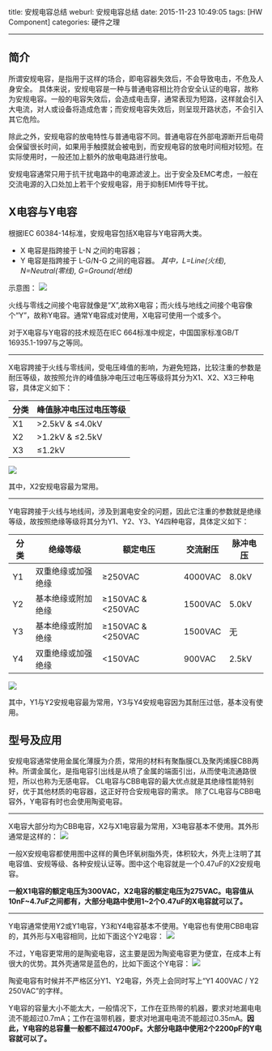 title: 安规电容总结
weburl: 安规电容总结
date: 2015-11-23 10:49:05
tags: [HW Component]
categories: 硬件之理

---

## **简介** ##
所谓安规电容，是指用于这样的场合，即电容器失效后，不会导致电击，不危及人身安全。
具体来说，安规电容是一种与普通电容相比符合安全认证的电容，故称为安规电容。一般的电容失效后，会造成电击穿，通常表现为短路，这样就会引入大电流，对人或设备将造成危害；而安规电容失效后，则呈现开路状态，不会引入其它危险。

<!--more-->

除此之外，安规电容的放电特性与普通电容不同。普通电容在外部电源断开后电荷会保留很长时间，如果用手触摸就会被电到，而安规电容的放电时间相对较短。在实际使用时，一般还加上额外的放电电路进行放电。

安规电容通常只用于抗干扰电路中的电源滤波上。出于安全及EMC考虑，一般在交流电源的入口处加上若干个安规电容，用于抑制EMI传导干扰。

## **X电容与Y电容** ##
根据IEC 60384-14标准，安规电容包括X电容与Y电容两大类。

- X 电容是指跨接于 L-N 之间的电容器；
- Y 电容是指跨接于 L-G/N-G 之间的电容器。 
*其中，L=Line(火线), N=Neutral(零线), G=Ground(地线)*

示意图：
![](https://img.gaomf.cn/Circuit20151122153327.png)

火线与零线之间接个电容就像是“X”,故称X电容；而火线与地线之间接个电容像个“Y”，故称Y电容。通常Y电容成对使用，X电容可使用一个或多个。

对于X电容与Y电容的技术规范在IEC 664标准中规定，中国国家标准GB/T 16935.1-1997与之等同。

----------

X电容跨接于火线与零线间，受电压峰值的影响，为避免短路，比较注重的参数是耐压等级，故按照允许的峰值脉冲电压过电压等级将其分为X1、X2、X3三种电容，具体定义如下：

|分类|峰值脉冲电压过电压等级|
|---|---------------------|
|X1|>2.5kV & ≤4.0kV|
|X2|>1.2kV & ≤2.5kV|
|X3|≤1.2kV|
![](https://img.gaomf.cn/Circuit20151122163346.png)

其中，X2安规电容最为常用。

----------

Y电容跨接于火线与地线间，涉及到漏电安全的问题，因此它注重的参数就是绝缘等级，故按照绝缘等级将其分为Y1、Y2、Y3、Y4四种电容，具体定义如下：


|分类|绝缘等级        |额定电压           |交流耐压|脉冲电压|
|---|----------------|------------------|--------|-------|
|Y1 |双重绝缘或加强绝缘|≥250VAC          |4000VAC |8.0kV  |
|Y2 |基本绝缘或附加绝缘|≥150VAC & <250VAC|1500VAC |5.0kV  |
|Y3 |基本绝缘或附加绝缘|≥150VAC & <250VAC|1500VAC |无     |
|Y4 |双重绝缘或加强绝缘|<150VAC          |900VAC  |2.5kV  |
![](https://img.gaomf.cn/Circuit20151122170021.png)

其中，Y1与Y2安规电容最为常用，Y3与Y4安规电容因为其耐压过低，基本没有使用。

## **型号及应用** ##
安规电容通常使用金属化薄膜为介质，常用的材料有聚酯膜CL及聚丙烯膜CBB两种。所谓金属化，是指电容引出线是从喷了金属的端面引出，从而使电流通路很短，所以也称为无感电容。
CL电容与CBB电容的最大优点就是其绝缘性能特别好，优于其他材质的电容器，这正好符合安规电容的需求。
除了CL电容与CBB电容外，Y电容有时也会使用陶瓷电容。

----------

X电容大部分均为CBB电容，X2与X1电容最为常用，X3电容基本不使用。其外形通常是这样的：
![](https://img.gaomf.cn/Circuit1346475056467.jpg)

一般X安规电容都使用图中这样的黄色环氧树脂外壳，体积较大，外壳上注明了其电容值、安规等级、各种安规认证等。图中这个电容就是一个0.47uF的X2安规电容。

**一般X1电容的额定电压为300VAC，X2电容的额定电压为275VAC。电容值从10nF~4.7uF之间都有，大部分电路中使用1~2个0.47uF的X电容就可以了。**

----------

Y电容通常使用Y2或Y1电容，Y3和Y4电容基本不使用。Y电容也有使用CBB电容的，其外形与X电容相同，比如下面这个Y2电容：
![](https://img.gaomf.cn/Circuit1350548721366.jpg)

不过，Y电容更常用的是陶瓷电容，这主要是因为陶瓷电容更为便宜，在成本上有很大的优势。其外壳通常是蓝色的，比如下面这个Y电容：
![](https://img.gaomf.cn/Circuit1320893846683.jpg)

陶瓷电容有时候并不严格区分Y1、Y2电容，外壳上会同时写上“Y1 400VAC / Y2 250VAC”的字样。

Y电容的容量大小不能太大，一般情况下，工作在亚热带的机器，要求对地漏电电流不能超过0.7mA；工作在温带机器，要求对地漏电电流不能超过0.35mA。**因此，Y电容的总容量一般都不超过4700pF。大部分电路中使用2个2200pF的Y电容就可以了。**
